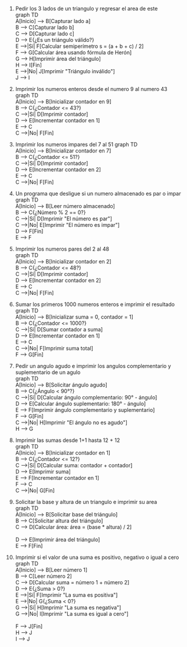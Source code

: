 

1. Pedir los 3 lados de un triangulo y regresar el area de este </br>
  graph TD </br>
    A[Inicio] --> B[Capturar lado a]</br>
    B --> C[Capturar lado b]</br>
    C --> D[Capturar lado c]</br>
    D --> E{¿Es un triángulo válido?}</br>
    E -->|Sí| F[Calcular semiperímetro s = (a + b + c) / 2]</br>
    F --> G[Calcular área usando fórmula de Herón]</br>
    G --> H[Imprimir área del triángulo]</br>
    H --> I[Fin]</br>
    E -->|No| J[Imprimir "Triángulo inválido"]</br>
    J --> I</br>

2. Imprimir los numeros enteros desde el numero 9 al numero 43</br>
     graph TD</br>
    A[Inicio] --> B[Inicializar contador en 9]</br>
    B --> C{¿Contador <= 43?}</br>
    C -->|Sí| D[Imprimir contador]</br>
    D --> E[Incrementar contador en 1]</br>
    E --> C</br>
    C -->|No| F[Fin]</br>
3. Imprimir los numeros impares del 7 al 51
   graph TD</br>
    A[Inicio] --> B[Inicializar contador en 7]</br>
    B --> C{¿Contador <= 51?}</br>
    C -->|Sí| D[Imprimir contador]</br>
    D --> E[Incrementar contador en 2]</br>
    E --> C</br>
    C -->|No| F[Fin]</br>
4. Un programa que desligue si un numero almacenado es par o impar </br>
   graph TD</br>
    A[Inicio] --> B[Leer número almacenado]</br>
    B --> C{¿Número % 2 == 0?}</br>
    C -->|Sí| D[Imprimir "El número es par"]</br>
    C -->|No| E[Imprimir "El número es impar"]</br>
    D --> F[Fin]</br>
    E --> F</br>
5. Imprimir los numeros pares del 2 al 48 </br>
   graph TD</br>
    A[Inicio] --> B[Inicializar contador en 2]</br>
    B --> C{¿Contador <= 48?}</br>
    C -->|Sí| D[Imprimir contador]</br>
    D --> E[Incrementar contador en 2]</br>
    E --> C</br>
    C -->|No| F[Fin]</br>
6. Sumar los primeros 1000 numeros enteros e imprimir el resultado</br>
   graph TD</br>
    A[Inicio] --> B[Inicializar suma = 0, contador = 1]</br>
    B --> C{¿Contador <= 1000?}</br>
    C -->|Sí| D[Sumar contador a suma]</br>
    D --> E[Incrementar contador en 1]</br>
    E --> C</br>
    C -->|No| F[Imprimir suma total]</br>
    F --> G[Fin]</br>
7. Pedir un angulo agudo  e imprimir los angulos complementario y suplementario de un agulo </br>
graph TD</br>
    A[Inicio] --> B[Solicitar ángulo agudo]</br>
    B --> C{¿Ángulo < 90°?}</br>
    C -->|Sí| D[Calcular ángulo complementario: 90° - ángulo]</br>
    D --> E[Calcular ángulo suplementario: 180° - ángulo]</br>
    E --> F[Imprimir ángulo complementario y suplementario]</br>
    F --> G[Fin]</br>
    C -->|No| H[Imprimir "El ángulo no es agudo"]</br>
    H --> G</br>
8. Imprimir las sumas desde 1+1 hasta 12 + 12 </br>
graph TD</br>
    A[Inicio] --> B[Inicializar contador en 1]</br>
    B --> C{¿Contador <= 12?}</br>
    C -->|Sí| D[Calcular suma: contador + contador]</br>
    D --> E[Imprimir suma]</br>
    E --> F[Incrementar contador en 1]</br>
    F --> C</br>
    C -->|No| G[Fin]</br>
9.  Solicitar la base y altura de un triangulo e imprimir su area </br>
graph TD</br>
    A[Inicio] --> B[Solicitar base del triángulo]</br>
    B --> C[Solicitar altura del triángulo]</br>
    C --> D[Calcular área: área = (base * altura) / 2]</br></br>
    D --> E[Imprimir área del triángulo]</br>
    E --> F[Fin]</br>
10. Imprimir si el valor de una suma es positivo, negativo o igual a cero</br>
graph TD</br>
    A[Inicio] --> B[Leer número 1]</br>
    B --> C[Leer número 2]</br>
    C --> D[Calcular suma = número 1 + número 2]</br>
    D --> E{¿Suma > 0?}</br>
    E -->|Sí| F[Imprimir "La suma es positiva"]</br>
    E -->|No| G{¿Suma < 0?}</br>
    G -->|Sí| H[Imprimir "La suma es negativa"]</br>
    G -->|No| I[Imprimir "La suma es igual a cero"] </br></br>
    F --> J[Fin]</br>
    H --> J</br>
    I --> J</br>
